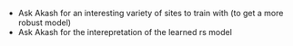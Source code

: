 * Ask Akash for an interesting variety of sites to train with (to get a more robust model)
* Ask Akash for the interepretation of the learned rs model 